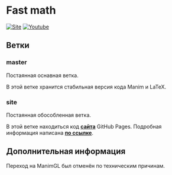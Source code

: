 # Fast math
[![Site](https://img.shields.io/badge/site-pages-blue)](https://mrshprotter.github.io/fast_math/)
[![Youtube](https://img.shields.io/badge/youtube-general-red)](https://mrshprotter.github.io/fast_math/)
## Ветки
### master
Постаянная оснавная ветка.

В этой ветке хранится стабильная версия кода Manim и LaTeX.

### site
Постаянная обособленная ветка.

В этой ветке находиться код [**сайта**](https://mrshprotter.github.io/fast_math/ "Основной сайт проекта") GitHub Pages.
Подробная информация написана [**по ссылке**](https://github.com/MrShprotter/fast_math/blob/site/README.md "README.md ветки site").

## Дополнительная информация
Переход на ManimGL был отменён по техническим причинам.

